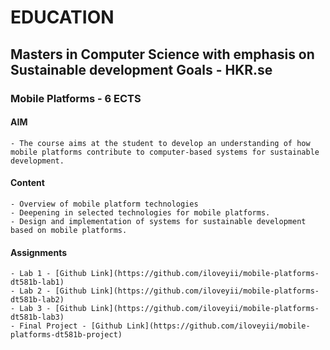 EDUCATION
=========


## Masters in Computer Science with emphasis on Sustainable development Goals - HKR.se
  ### Mobile Platforms - 6 ECTS
  #### AIM
    - The course aims at the student to develop an understanding of how mobile platforms contribute to computer-based systems for sustainable development.
  #### Content
    - Overview of mobile platform technologies
    - Deepening in selected technologies for mobile platforms.
    - Design and implementation of systems for sustainable development based on mobile platforms.
  #### Assignments
    - Lab 1 - [Github Link](https://github.com/iloveyii/mobile-platforms-dt581b-lab1)
    - Lab 2 - [Github Link](https://github.com/iloveyii/mobile-platforms-dt581b-lab2)
    - Lab 3 - [Github Link](https://github.com/iloveyii/mobile-platforms-dt581b-lab3)
    - Final Project - [Github Link](https://github.com/iloveyii/mobile-platforms-dt581b-project)
      
